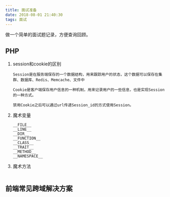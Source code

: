 ```yaml
---
title: 面试准备
date: 2018-08-01 21:40:30
tags: 面试
---
```

做一个简单的面试题记录，方便查询回顾。

## PHP
1. session和cookie的区别
    ```
    Session是在服务端保存的一个数据结构，用来跟踪用户的状态，这个数据可以保存在集群、数据库、Redis、Memcache、文件中

    Cookie是客户端保存用户信息的一种机制，用来记录用户的一些信息，也是实现Session的一种方式。

    禁用Cookie之后可以通过url传递Session_id的方式使用Session。
    ```

1. 魔术变量
    ```
    __FILE__
    __LINE__
    __DIR__
    __FUNCTION__
    __CLASS__
    __TRAIT__
    __METHOD__
    __NAMESPACE__
    ```
1. 魔术方法
    ```
    
    ```
## 前端常见跨域解决方案